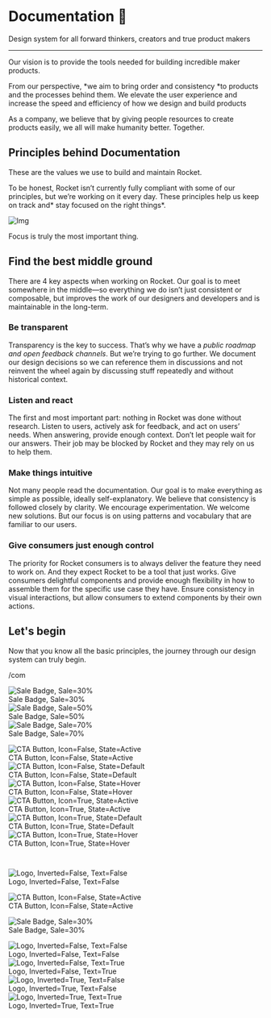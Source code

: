 
# Documentation 🚀

Design system for all forward thinkers, creators and true product makers

---

Our vision is to provide the tools needed for building incredible maker products.

From our perspective, *we aim to bring order and consistency *to products and the processes behind them. We elevate the user experience and increase the speed and efficiency of how we design and build products

As a company, we believe that by giving people resources to create products easily, we all will make humanity better. Together.

## Principles behind Documentation

These are the values we use to build and maintain Rocket.

To be honest, Rocket isn’t currently fully compliant with some of our principles, but we’re working on it every day. These principles help us keep on track and* stay focused on the right things*.

![Img](https://studio-assets.supernova.io/design-systems/14533/9289758a-6300-472a-bbc6-a57098081abf.jpeg)

Focus is truly the most important thing.

## Find the best middle ground

There are 4 key aspects when working on Rocket. Our goal is to meet somewhere in the middle—so everything we do isn’t just consistent or composable, but improves the work of our designers and developers and is maintainable in the long-term.

### Be transparent

Transparency is the key to success. That’s why we have a *public roadmap and open feedback channels*. But we’re trying to go further. We document our design decisions so we can reference them in discussions and not reinvent the wheel again by discussing stuff repeatedly and without historical context.

### Listen and react

The first and most important part: nothing in Rocket was done without research. Listen to users, actively ask for feedback, and act on users’ needs. When answering, provide enough context. Don’t let people wait for our answers. Their job may be blocked by Rocket and they may rely on us to help them.

### Make things intuitive

Not many people read the documentation. Our goal is to make everything as simple as possible, ideally self-explanatory. We believe that consistency is followed closely by clarity. We encourage experimentation. We welcome new solutions. But our focus is on using patterns and vocabulary that are familiar to our users.

### Give consumers just enough control

The priority for Rocket consumers is to always deliver the feature they need to work on. And they expect Rocket to be a tool that just works. Give consumers delightful components and provide enough flexibility in how to assemble them for the specific use case they have. Ensure consistency in visual interactions, but allow consumers to extend components by their own actions.

## Let's begin

Now that you know all the basic principles, the journey through our design system can truly begin.

/com

  
![Sale Badge, Sale=30%](https://studio-assets.supernova.io/design-systems/14533/2f83cd33-1f0f-4aa6-a5bb-1635cd30aca2.png)  
Sale Badge, Sale=30%  
![Sale Badge, Sale=50%](https://studio-assets.supernova.io/design-systems/14533/60d61db1-13b1-43ae-a2d9-ad49c666c618.png)  
Sale Badge, Sale=50%  
![Sale Badge, Sale=70%](https://studio-assets.supernova.io/design-systems/14533/aa60fd0b-94c9-485f-848f-c8d06aff921b.png)  
Sale Badge, Sale=70%  


  
![CTA Button, Icon=False, State=Active](https://studio-assets.supernova.io/design-systems/14533/dace4ea5-f93c-4b88-99f7-f4664d97d549.png)  
CTA Button, Icon=False, State=Active  
![CTA Button, Icon=False, State=Default](https://studio-assets.supernova.io/design-systems/14533/6da39978-dc2e-4379-ab1b-6cb6ec1f327d.png)  
CTA Button, Icon=False, State=Default  
![CTA Button, Icon=False, State=Hover](https://studio-assets.supernova.io/design-systems/14533/01923e7e-b9fd-4064-80d8-106a8323de04.png)  
CTA Button, Icon=False, State=Hover  
![CTA Button, Icon=True, State=Active](https://studio-assets.supernova.io/design-systems/14533/358bb66b-5257-4f29-bc2d-ce85e12c3a1d.png)  
CTA Button, Icon=True, State=Active  
![CTA Button, Icon=True, State=Default](https://studio-assets.supernova.io/design-systems/14533/7a0e6c1f-170a-4721-8fb7-9437ae796676.png)  
CTA Button, Icon=True, State=Default  
![CTA Button, Icon=True, State=Hover](https://studio-assets.supernova.io/design-systems/14533/599dc2e9-648d-4c57-ae41-bb8c809e9be3.png)  
CTA Button, Icon=True, State=Hover  


```javascript  
  
```

  
![Logo, Inverted=False, Text=False](https://studio-assets.supernova.io/design-systems/14533/12d38980-bae5-45c7-bd17-0926c44f8ee1.png)  
Logo, Inverted=False, Text=False  


  
  


  
![CTA Button, Icon=False, State=Active](https://studio-assets.supernova.io/design-systems/14533/dace4ea5-f93c-4b88-99f7-f4664d97d549.png)  
CTA Button, Icon=False, State=Active  


  
![Sale Badge, Sale=30%](https://studio-assets.supernova.io/design-systems/14533/2f83cd33-1f0f-4aa6-a5bb-1635cd30aca2.png)  
Sale Badge, Sale=30%  


  
![Logo, Inverted=False, Text=False](https://studio-assets.supernova.io/design-systems/14533/12d38980-bae5-45c7-bd17-0926c44f8ee1.png)  
Logo, Inverted=False, Text=False  
![Logo, Inverted=False, Text=True](https://studio-assets.supernova.io/design-systems/14533/921b7ed8-2029-4b2c-ae1e-034732bfe499.png)  
Logo, Inverted=False, Text=True  
![Logo, Inverted=True, Text=False](https://studio-assets.supernova.io/design-systems/14533/215b0ea1-adf2-414d-adb2-cc458dd4294b.png)  
Logo, Inverted=True, Text=False  
![Logo, Inverted=True, Text=True](https://studio-assets.supernova.io/design-systems/14533/8f0e3bdd-50a5-4963-9478-aff9a1919d9d.png)  
Logo, Inverted=True, Text=True  
